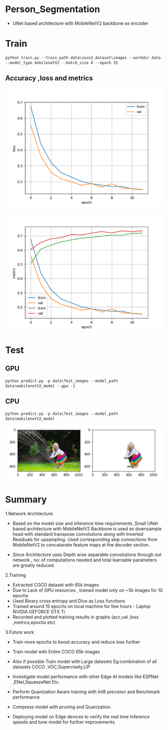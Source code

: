 # Person_Segmentation
* UNet based architecture with MobileNetV2 backbone as encoder
# Train
```
python train.py --train_path data\coco2_dataset\images --workdir data --model_type mobilenetV2 --batch_size 8 --epoch 15

```
##  Accuracy ,loss and metrics 
![alt text](https://github.com/gkiri/Person_Segmentation/blob/main/data/mobilenetV2_model/loss_history.png)

![alt text](https://github.com/gkiri/Person_Segmentation/blob/main/data/mobilenetV2_model/metric_history.png)

# Test
## GPU
```
python predict.py -p data\Test_images --model_path data\mobilenetV2_model --gpu -1

```

## CPU
```
python predict.py -p data\Test_images --model_path data\mobilenetV2_model

```

![alt text](https://github.com/gkiri/Person_Segmentation/blob/main/evaluation/test_img.JPG)


# Summary
1.Network Architecture
* Based on the model size and inference time requirements ,Small UNet based
  architecture with MobileNetV2 Backbone is used as downsample head with
  standard transpose convolutions  along with Inverted Residuals for upsampling. 
  Used corresponding skip connections from MobileNetV2 to concatanate feature maps
  at the decoder section.

* Since Architecture uses Depth wise separable convolutions through out network ,
  no: of computations needed and total learnable parameters are greatly reduced.
  

2.Training 
* Extracted COCO dataset with 65k images
* Due to Lack of GPU resources , trained model only on ~5k images for 10 epochs
* Used Binary cross entropy and Dice as Loss functions
* Trained around 15 epochs on local machine for few hours - Laptop NVIDIA GEFORCE GTX Ti
* Recorded and plotted training results in graphs (acc,val ,loss ,metrics,epochs etc)

3.Future work
* Train more epochs to boost accuracy and reduce loss further
* Train model with Entire COCO 65k images
* Also if possible Train model with Large datasets 
   Eg:combination of all datasets COCO ,VOC,Supervisely,LIP

* Investigate model performance with other Edge AI models like ESPNet ,ENet,SqueezeNet Etc.
* Perform Quanization Aware training with Int8 precision and Benchmark performance
* Compress model with pruning and Quanization.
* Deploying model on Edge devices to verify the real time Inference speeds and tune model for further improvements.
